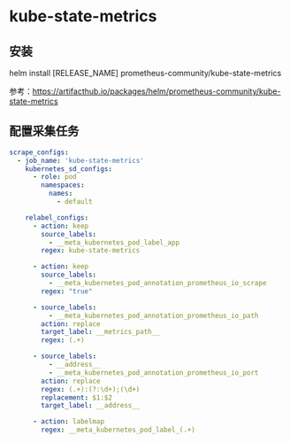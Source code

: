 # kube-state-metrics

## 安装
helm install [RELEASE_NAME] prometheus-community/kube-state-metrics

参考：https://artifacthub.io/packages/helm/prometheus-community/kube-state-metrics

## 配置采集任务
```yaml
scrape_configs:
  - job_name: 'kube-state-metrics'
    kubernetes_sd_configs:
      - role: pod
        namespaces:
          names:
            - default

    relabel_configs:
      - action: keep
        source_labels:
          - __meta_kubernetes_pod_label_app
        regex: kube-state-metrics

      - action: keep
        source_labels:
          - __meta_kubernetes_pod_annotation_prometheus_io_scrape
        regex: "true"

      - source_labels:
          - __meta_kubernetes_pod_annotation_prometheus_io_path
        action: replace
        target_label: __metrics_path__
        regex: (.+)

      - source_labels:
          - __address__
          - __meta_kubernetes_pod_annotation_prometheus_io_port
        action: replace
        regex: (.+):(?:\d+);(\d+)
        replacement: $1:$2
        target_label: __address__

      - action: labelmap
        regex: __meta_kubernetes_pod_label_(.+)

```